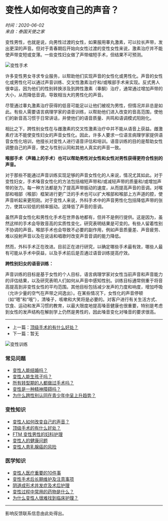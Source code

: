 # 变性人如何改变自己的声音？

_时间：2020-06-02_  
_来自：泰国天使之家_

变性男性，也就是说，向男性过渡的女性，如果服用睾丸激素，可以拉长声带，发出更深的声音。但对于青春期后开始向女性过渡的变性女性来说，激素治疗并不能使声带变短或变薄。一些变性妇女做了声带缩短手术，但结果不可预测。

![变性手术](https://www.example.com/uploads/ueditor/20200602/f3b8f1e4ca7bbc7d6b375093fa4f6a76.jpg)

许多变性男女寻求专业服务，以帮助他们实现声音的女性化或男性化。声音的女性化或男性化可以通过声音训练、交叉性激素治疗和/或喉部手术来实现。反式男人很幸运，因为他们的性别转换涉及到跨性激素（睾酮）治疗，通常通过增加声带的大小，从而降低音调，导致相当大的男性化的声音。

尽管通过睾丸激素治疗获得的低音可能足以让他们被视为男性，但情况并非总是如此。有些人需要语言病理学家的语音训练，以帮助他们进入改变的音高范围，使他们的新音高习惯于日常讲话，并使他们的语音质量、共鸣和语调模式阳刚化。

相比之下，跨性别女性在与雌激素的交叉性激素治疗中并不能从语音上获益。雌激素疗法不能使变性妇女的声音女性化。因此，许多人要求一位语言病理学家提供语音女性化培训，他擅长对变性人进行语音评估和培训。语音训练的目的是帮助女性调整自己的声音，使之与性别认同和其他人真实的声音一致。

**喉部手术（声箱上的手术）也可以帮助男性对女性和女性对男性获得更符合性别的声音。**

对于那些不能通过声音训练实现足够的声音女性化的人来说，情况尤其如此。对于变性妇女，手术嗓音女性化的方法包括缩短声带和/或减轻声带的质量和/或增加声带的张力。每一种方法都是为了提高声带振动的速度，从而提高声音的音调。对喉部和咽部（喉部）框架进行更广泛的手术也可以扩大喉部和喉部上方声道的腔，使声音听起来更阳刚。对于变性人来说，外科手术中的声音男性化包括降低声带的张力，使其以较低的频率振动。这降低了声音的音调。

虽然声音女性化和男性化手术在世界各地都有，但并不是例行提供。这是因为，虽然这样的手术会导致音高的实质性变化，研究表明结果是可变的。有些人留着性别不协调的声音。喉部手术也会导致不必要的副作用，例如声音质量差、声音疲劳、难以投射声音以及在说话和唱歌时改变声音音调的能力降低。

然而，外科手术正在改进。目前正在进行研究，以确定哪些手术最有效，哪些人最有可能从手术中获益，以及手术前后是否通过语音训练提高疗效。

**跨性别妇女的语音训练：**

声音训练的目标是基于女性的个人目标，语言病理学家对女性当前声音和声音能力的评估结果，以及研究表明人们如何从声音中感知性别。训练目标通常侧重于将音高提高到非变性女性的平均范围。其他目标包括减少发声的力度和响度，增加呼吸（允许少量的空气在声带之间逸出）。在某些情况下，女性化的声音停顿（如“嗯”和“哦”），清嗓子，咳嗽和大笑将是必要的。对客户进行有关生活方式、饮食、运动和发声习惯的教育，以最大限度地提高嗓音健康也很重要，特别是考虑到女性的发声结构在解剖学上仍然是男性的，因此嗓音变化对嗓音的要求很高。

---

- 上一篇：[顶级手术的有什么好处？](/shiguanzhishi/405.html)
- 下一篇：暂无

![变性训练](https://www.example.com/uploads/20190126/e1af21acf8de2c2a36601c138664489a.jpg)

### 常见问题

- [变性人能结婚吗？](/shiguanzhishi/404.html)
- [变性人能生孩子吗？](/shiguanzhishi/398.html)
- [所有转型期的人都做过手术吗？](/shiguanzhishi/396.html)
- [变性是一种精神障碍吗？](/shiguanzhishi/395.html)
- [为什么跨性别认同在青少年中呈上升趋势？](/shiguanzhishi/394.html)

### 变性知识

- [变性人如何改变自己的声音？](/shiguanzhishi/406.html)
- [顶级手术的有什么好处？](/shiguanzhishi/405.html)
- [FTM 变性男性的妇科护理](/shiguanzhishi/402.html)
- [变性人的健康问题](/shiguanzhishi/401.html)
- [变性人患乳腺癌的风险](/shiguanzhishi/400.html)

### 医学知识

- [变性人医疗重要的10件事](/shiguanzhishi/403.html)
- [变性手术后长期维护及注意事项](/shiguanzhishi/389.html)
- [阴道成形术并发症及术后护理](/shiguanzhishi/388.html)
- [变性过程中常用的药物是什么？](/shiguanzhishi/387.html)
- [为什么变性人很难找到临床护理？](/shiguanzhishi/386.html)

---

影响反馈联系信息由此处得出。
